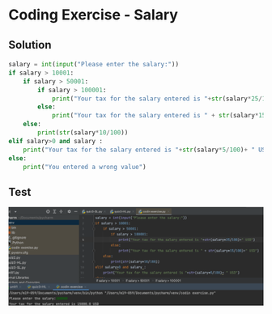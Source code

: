 # Coding Exercise - Salary
## Solution
```.py
salary = int(input("Please enter the salary:"))
if salary > 10001:
    if salary > 50001:
        if salary > 100001:
            print("Your tax for the salary entered is "+str(salary*25/100)+" USD")
        else:
            print("Your tax for the salary entered is " + str(salary*15/100)+" USD")
    else:
        print(str(salary*10/100))
elif salary>0 and salary :
    print("Your tax for the salary entered is "+str(salary*5/100)+ " USD")
else:
    print("You entered a wrong value")
```

## Test
![](https://github.com/thumulakaru/Unit-1/blob/main/Screen%20Shot%202022-09-04%20at%2011.07.45.png)
